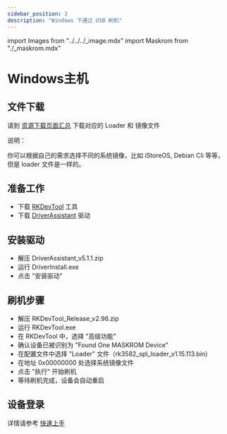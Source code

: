 ```yaml
---
sidebar_position: 3
description: "Windows 下通过 USB 刷机"
---
```


import Images from "../../../\_image.mdx"
import Maskrom from "./\_maskrom.mdx"

# Windows主机

## 文件下载

请到 [资源下载页面汇总](../../../download) 下载对应的 Loader 和 镜像文件

说明：

你可以根据自己的需求选择不同的系统镜像，比如 iStoreOS, Debian Cli 等等， 但是 loader 文件是一样的。

## 准备工作

- 下载 [RKDevTool](https://dl.radxa.com/tools/windows/RKDevTool_Release_v2.96.zip) 工具
- 下载 [DriverAssistant](https://dl.radxa.com/tools/windows/DriverAssitant_v5.1.1.zip) 驱动

## 安装驱动

- 解压 DriverAssistant_v5.1.1.zip
- 运行 DriverInstall.exe
- 点击 "安装驱动"

## 刷机步骤

<Maskrom/>

- 解压 RKDevTool_Release_v2.96.zip
- 运行 RKDevTool.exe
- 在 RKDevTool 中，选择 "高级功能"
- 确认设备已被识别为 "Found One MASKROM Device"
- 在配置文件中选择 "Loader" 文件（rk3582_spl_loader_v1.15.113.bin）
- 在地址 0x00000000 处选择系统镜像文件
- 点击 "执行" 开始刷机
- 等待刷机完成，设备会自动重启

## 设备登录

详情请参考 [快速上手](../../quick-start)
